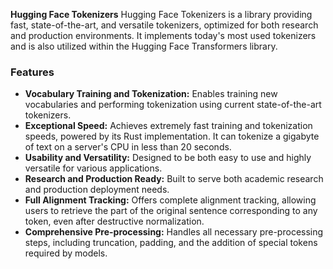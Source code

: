 **Hugging Face Tokenizers**
Hugging Face Tokenizers is a library providing fast, state-of-the-art, and versatile tokenizers, optimized for both research and production environments. It implements today's most used tokenizers and is also utilized within the Hugging Face Transformers library.

### Features
*   **Vocabulary Training and Tokenization:** Enables training new vocabularies and performing tokenization using current state-of-the-art tokenizers.
*   **Exceptional Speed:** Achieves extremely fast training and tokenization speeds, powered by its Rust implementation. It can tokenize a gigabyte of text on a server's CPU in less than 20 seconds.
*   **Usability and Versatility:** Designed to be both easy to use and highly versatile for various applications.
*   **Research and Production Ready:** Built to serve both academic research and production deployment needs.
*   **Full Alignment Tracking:** Offers complete alignment tracking, allowing users to retrieve the part of the original sentence corresponding to any token, even after destructive normalization.
*   **Comprehensive Pre-processing:** Handles all necessary pre-processing steps, including truncation, padding, and the addition of special tokens required by models.